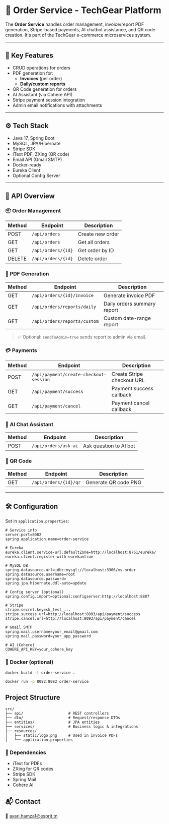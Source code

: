 # 🛒 Order Service - TechGear Platform

The **Order Service** handles order management, invoice/report PDF generation, Stripe-based payments, AI chatbot assistance, and QR code creation. It's part of the TechGear e-commerce microservices system.

---

## 🚀 Key Features

- CRUD operations for orders
- PDF generation for:
  - **Invoices** (per order)
  - **Daily/custom reports**
- QR Code generation for orders
- AI Assistant (via Cohere API)
- Stripe payment session integration
- Admin email notifications with attachments

---

## ⚙️ Tech Stack

- Java 17, Spring Boot
- MySQL, JPA/Hibernate
- Stripe SDK
- iText PDF, ZXing (QR code)
- Email API (Gmail SMTP)
- Docker-ready
- Eureka Client
- Optional Config Server

---

## 🧪 API Overview

### 📦 Order Management

| Method | Endpoint                 | Description                |
|--------|--------------------------|----------------------------|
| POST   | `/api/orders`            | Create new order           |
| GET    | `/api/orders`            | Get all orders             |
| GET    | `/api/orders/{id}`       | Get order by ID            |
| DELETE | `/api/orders/{id}`       | Delete order               |

### 📄 PDF Generation

| Method | Endpoint                                 | Description                      |
|--------|------------------------------------------|----------------------------------|
| GET    | `/api/orders/{id}/invoice`               | Generate invoice PDF             |
| GET    | `/api/orders/reports/daily`              | Daily orders summary report      |
| GET    | `/api/orders/reports/custom`             | Custom date-range report         |

> ✅ Optional: `sendToAdmin=true` sends report to admin via email.

### 💳 Payments

| Method | Endpoint                              | Description                  |
|--------|----------------------------------------|------------------------------|
| POST   | `/api/payment/create-checkout-session` | Create Stripe checkout URL   |
| GET    | `/api/payment/success`                | Payment success callback     |
| GET    | `/api/payment/cancel`                 | Payment cancel callback      |

### 🤖 AI Chat Assistant

| Method | Endpoint             | Description              |
|--------|----------------------|--------------------------|
| POST   | `/api/orders/ask-ai` | Ask question to AI bot   |

### 🔳 QR Code

| Method | Endpoint             | Description           |
|--------|----------------------|-----------------------|
| GET    | `/api/orders/{id}/qr`| Generate QR code PNG  |

---

## 🛠️ Configuration

Set in `application.properties`:

```properties
# Service info
server.port=8082
spring.application.name=order-service

# Eureka
eureka.client.service-url.defaultZone=http://localhost:8761/eureka/
eureka.client.register-with-eureka=true

# MySQL DB
spring.datasource.url=jdbc:mysql://localhost:3306/ms-order
spring.datasource.username=root
spring.datasource.password=
spring.jpa.hibernate.ddl-auto=update

# Config server (optional)
spring.config.import=optional:configserver:http://localhost:8887

# Stripe
stripe.secret.key=sk_test_...
stripe.success.url=http://localhost:8093/api/payment/success
stripe.cancel.url=http://localhost:8093/api/payment/cancel

# Gmail SMTP
spring.mail.username=your_email@gmail.com
spring.mail.password=your_app_password

# AI (Cohere)
COHERE_API_KEY=your_cohere_key
```

### 🐳 Docker (optional)
```bash
docker build -t order-service .
```
```bash
docker run -p 8082:8082 order-service
```

## Project Structure

```
src/
├── api/                    # REST controllers
├── dto/                    # Request/response DTOs
├── entities/               # JPA entities
├── services/               # Business logic & integrations
├── resources/
│   ├── static/logo.png     # Used in invoice PDFs
│   └── application.properties

```

### 📎 Dependencies
- iText for PDFs
- ZXing for QR codes
- Stripe SDK
- Spring Mail
- Cohere AI


## 📬 Contact
📧 ayari.hamza1@esprit.tn

